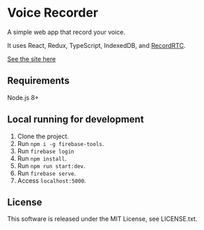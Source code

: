 # Voice Recorder

A simple web app that record your voice.

It uses React, Redux, TypeScript, IndexedDB, and [RecordRTC](http://recordrtc.org/).

[See the site here](https://voice-recorder.kjugk.com/)

## Requirements
Node.js 8+

## Local running for development
1. Clone the project.
2. Run `npm i -g firebase-tools`.
3. Run `firebase login`
4. Run `npm install`.
5. Run `npm run start:dev`.
6. Run `firebase serve`.
7. Access `localhost:5000`.

## License
This software is released under the MIT License, see LICENSE.txt.
